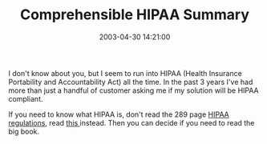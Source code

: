 ﻿---
layout: post
title: "Comprehensible HIPAA Summary"
comments: false
date: 2003-04-30 14:21:00
categories:
 - Technology
subtext-id: c612bfde-d58b-496f-ab0a-0762bf7331c7
alias: /blog/Comprehensible-HIPAA-Summary.aspx
---


I don't know about you, but I seem to run into HIPAA (Health Insurance Portability and Accountability Act) all the time. In the past 3 years I've had more than just a handful of customer asking me if my solution will be HIPAA compliant.

If you need to know what HIPAA is, don't read the 289 page [HIPAA regulations](http://aspe.hhs.gov/admnsimp/), read [this ](http://www.sans.org/projects/hipaa.php)instead. Then you can decide if you need to read the big book.
